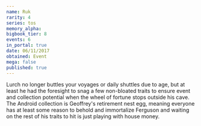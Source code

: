 ```yaml
---
name: Ruk
rarity: 4
series: tos
memory_alpha:
bigbook_tier: 8
events: 6
in_portal: true
date: 06/11/2017
obtained: Event
mega: false
published: true
---
```


Lurch no longer buttles your voyages or daily shuttles due to age, but at least he had the foresight to snag a few non-bloated traits to ensure event and collection potential when the wheel of fortune stops outside his cave. The Android collection is Geoffrey's retirement nest egg, meaning everyone has at least some reason to behold and immortalize Ferguson and waiting on the rest of his traits to hit is just playing with house money.
